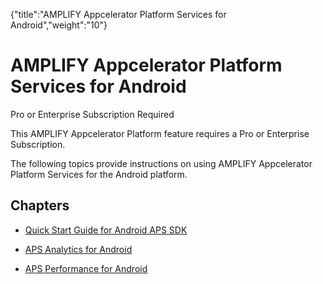{"title":"AMPLIFY Appcelerator Platform Services for Android","weight":"10"} 

# AMPLIFY Appcelerator Platform Services for Android

Pro or Enterprise Subscription Required

This AMPLIFY Appcelerator Platform feature requires a Pro or Enterprise Subscription.

The following topics provide instructions on using AMPLIFY Appcelerator Platform Services for the Android platform.

## Chapters

*   [Quick Start Guide for Android APS SDK](/docs/appc/AMPLIFY_Appcelerator_Services/AMPLIFY_Appcelerator_Platform_Services_How-tos/AMPLIFY_Appcelerator_Services_Native_SDKs/AMPLIFY_Appcelerator_Platform_Services_for_Android/Quick_Start_Guide_for_Android_APS_SDK/)
    
*   [APS Analytics for Android](/docs/appc/AMPLIFY_Appcelerator_Services/AMPLIFY_Appcelerator_Platform_Services_How-tos/AMPLIFY_Appcelerator_Services_Native_SDKs/AMPLIFY_Appcelerator_Platform_Services_for_Android/APS_Analytics_for_Android/)
    
*   [APS Performance for Android](/docs/appc/AMPLIFY_Appcelerator_Services/AMPLIFY_Appcelerator_Platform_Services_How-tos/AMPLIFY_Appcelerator_Services_Native_SDKs/AMPLIFY_Appcelerator_Platform_Services_for_Android/APS_Performance_for_Android/)